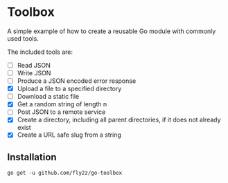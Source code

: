 # Toolbox

A simple example of how to create a reusable Go module with commonly used tools.

The included tools are:

- [ ] Read JSON
- [ ] Write JSON
- [ ] Produce a JSON encoded error response
- [X] Upload a file to a specified directory
- [ ] Download a static file
- [X] Get a random string of length n
- [ ] Post JSON to a remote service
- [X] Create a directory, including all parent directories, if it does not already exist
- [X] Create a URL safe slug from a string

## Installation

`go get -u github.com/fly2z/go-toolbox`